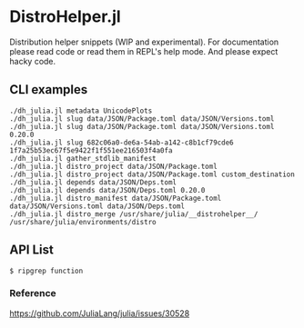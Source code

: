 DistroHelper.jl
===

Distribution helper snippets (WIP and experimental). For documentation please
read code or read them in REPL's help mode. And please expect hacky code.

## CLI examples

```
./dh_julia.jl metadata UnicodePlots
./dh_julia.jl slug data/JSON/Package.toml data/JSON/Versions.toml
./dh_julia.jl slug data/JSON/Package.toml data/JSON/Versions.toml 0.20.0
./dh_julia.jl slug 682c06a0-de6a-54ab-a142-c8b1cf79cde6 1f7a25b53ec67f5e9422f1f551ee216503f4a0fa
./dh_julia.jl gather_stdlib_manifest
./dh_julia.jl distro_project data/JSON/Package.toml
./dh_julia.jl distro_project data/JSON/Package.toml custom_destination
./dh_julia.jl depends data/JSON/Deps.toml
./dh_julia.jl depends data/JSON/Deps.toml 0.20.0
./dh_julia.jl distro_manifest data/JSON/Package.toml data/JSON/Versions.toml data/JSON/Deps.toml
./dh_julia.jl distro_merge /usr/share/julia/__distrohelper__/ /usr/share/julia/environments/distro
```

## API List

```
$ ripgrep function
```

### Reference

https://github.com/JuliaLang/julia/issues/30528
